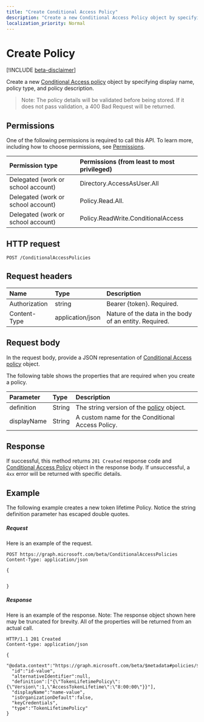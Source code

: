 ```yaml
---
title: "Create Conditional Access Policy"
description: "Create a new Conditional Access Policy object by specifying display name and minimum required parameters."
localization_priority: Normal
---
```


# Create Policy

[!INCLUDE [beta-disclaimer](../../includes/beta-disclaimer.md)]

Create a new [Conditional Access policy](../resources/ConditionalAccessPolicies.md) object by specifying display name, policy type, and policy description.

>Note: The policy details will be validated before being stored. If it does not pass validation, a 400 Bad Request will be returned.

## Permissions
One of the following permissions is required to call this API. To learn more, including how to choose permissions, see [Permissions](/graph/permissions-reference).

|Permission type      | Permissions (from least to most privileged)              |
|:--------------------|:---------------------------------------------------------|
|Delegated (work or school account) | Directory.AccessAsUser.All	    |
|Delegated (work or school account)| Policy.Read.All.    |
|Delegated (work or school account)| Policy.ReadWrite.ConditionalAccess    |

## HTTP request

```http
POST /ConditionalAccessPolicies
```
## Request headers
| Name       | Type | Description|
|:---------------|:--------|:----------|
| Authorization  | string  | Bearer {token}. Required. |
| Content-Type | application/json  | Nature of the data in the body of an entity. Required. |

## Request body
In the request body, provide a JSON representation of [Conditional Access policy](../resources/ConditionalAccessPolicies.md) object.

The following table shows the properties that are required when you create a policy.

| Parameter	   | Type	|Description|
|:---------------|:--------|:----------|
|definition|String|The string version of the [policy](../resources/ConditionalAccessPolicies.md) object.|
|displayName|String|A custom name for the Conditional Access Policy.|


## Response

If successful, this method returns `201 Created` response code and [Conditional Access Policy](../resources/ConditionalAccessPolicies.md) object in the response body. If unsuccessful, a `4xx` error will be returned with specific details.  

## Example
The following example creates a new token lifetime Policy. Notice the string definition parameter
has escaped double quotes.

##### Request
Here is an example of the request.

```http
POST https://graph.microsoft.com/beta/ConditionalAccessPolicies
Content-Type: application/json

{


}
```

##### Response
Here is an example of the response. Note: The response object shown here may be truncated for brevity. All of the properties will be returned from an actual call.

```http
HTTP/1.1 201 Created
Content-type: application/json

{
  "@odata.context":"https://graph.microsoft.com/beta/$metadata#policies/$entity",
  "id":"id-value",
  "alternativeIdentifier":null,
  "definition":["{\"TokenLifetimePolicy\":{\"Version\":1,\"AccessTokenLifetime\":\"8:00:00\"}}"],
  "displayName":"name-value",
  "isOrganizationDefault":false,
  "keyCredentials",
  "type":"TokenLifetimePolicy"
}

```

<!-- uuid: 8fcb5dbc-d5aa-4681-8e31-b001d5168d79
2015-10-25 14:57:30 UTC -->
<!--
{
  "type": "#page.annotation",
  "description": "message: createReply",
  "keywords": "",
  "section": "documentation",
  "tocPath": "",
  "suppressions": [
    "Error: /api-reference/beta/api/policy-post.md:\r\n      Exception processing links.\r\n    System.ArgumentException: Link Definition was null. Link text: !INCLUDE [beta-disclaimer](../../includes/beta-disclaimer.md)\r\n      at ApiDoctor.Validation.DocFile.get_LinkDestinations()\r\n      at ApiDoctor.Validation.DocSet.ValidateLinks(Boolean includeWarnings, String[] relativePathForFiles, IssueLogger issues, Boolean requireFilenameCaseMatch, Boolean printOrphanedFiles)"
  ]
}
-->

